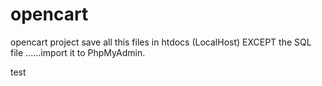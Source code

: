 # opencart
opencart project 
save all this files in htdocs (LocalHost) 
EXCEPT the SQL file ......import it to PhpMyAdmin.

test
